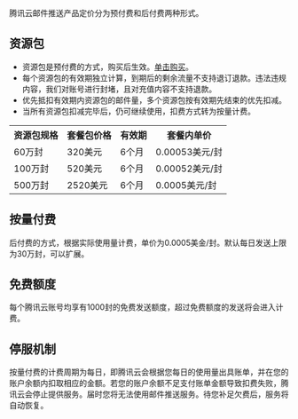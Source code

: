 腾讯云邮件推送产品定价分为预付费和后付费两种形式。

## 资源包
- 资源包是预付费的方式，购买后生效。[单击购买](http://buy.cloud.tencent.com/ses)。
- 每个资源包的有效期独立计算，到期后的剩余流量不支持退订退款。违法违规内容，我们对账号进行封堵，且对充值内容不支持退款。
- 优先抵扣有效期内资源包的邮件量，多个资源包按有效期先结束的优先扣减。
- 当所有资源包扣减完毕后，仍可继续使用，扣费方式转为按量计费。
<escape>
<table>
<tr>
<th>资源包规格</th>
<th>套餐包价格</th>
<th>有效期</th>
<th>套餐内单价</th>
</tr>
<tr>
<td>60万封</td>
<td>320美元</td>
<td>6个月</td>
<td>0.00053美元/封</td>
</tr>
<tr>
<td>100万封</td>
<td>520美元</td>
<td>6个月</td>
<td>0.00052美元/封</td>
</tr>
<tr>
<td>500万封</td>
<td>2520美元</td>
<td>6个月</td>
<td>0.0005美元/封</td>
</tr>
</table>

</escape>

## 按量付费
后付费的方式，根据实际使用量计费，单价为0.0005美金/封。默认每日发送上限为30万封，可以扩展。
## 免费额度
每个腾讯云账号均享有1000封的免费发送额度，超过免费额度的发送将会进入计费。
## 停服机制
按量付费的计费周期为每日，即腾讯云会根据您每日的使用量出具账单，并在您的账户余额内扣取相应的金额。若您的账户余额不足支付账单金额导致扣费失败，腾讯云会停止提供服务。届时您将无法使用邮件推送服务。待您补足欠费后，服务将自动恢复。


